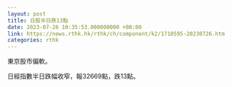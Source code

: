 ```yaml
---
layout: post
title: 日股半日跌13點
date: 2023-07-26 10:35:53.000000000 +08:00
link: https://news.rthk.hk/rthk/ch/component/k2/1710595-20230726.htm
categories: rthk
---
```


東京股市偏軟。

日經指數半日跌幅收窄，報32669點，跌13點。
